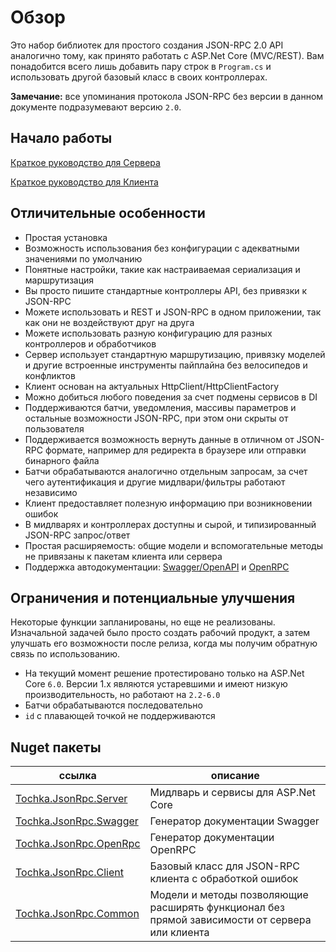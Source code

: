 # Обзор

Это набор библиотек для простого создания JSON-RPC 2.0 API аналогично тому, как принято работать с ASP.Net Core (MVC/REST).
Вам понадобится всего лишь добавить пару строк в `Program.cs` и использовать другой базовый класс в своих контроллерах.

**Замечание:** все упоминания протокола JSON-RPC без версии в данном документе подразумевают версию `2.0`.


## Начало работы

[Краткое руководство для Сервера](server/quickstart)

[Краткое руководство для Клиента](client/quickstart)


## Отличительные особенности

* Простая установка
* Возможность использования без конфигурации с адекватными значениями по умолчанию
* Понятные настройки, такие как настраиваемая сериализация и маршрутизация
* Вы просто пишите стандартные контроллеры API, без привязки к JSON-RPC
* Можете использовать и REST и JSON-RPC в одном приложении, так как они не воздействуют друг на друга
* Можете использовать разную конфигурацию для разных контроллеров и обработчиков
* Сервер использует стандартную маршрутизацию, привязку моделей и другие встроенные инструменты пайплайна без велосипедов и конфликтов
* Клиент основан на актуальных HttpClient/HttpClientFactory
* Можно добиться любого поведения за счет подмены сервисов в DI
* Поддерживаются батчи, уведомления, массивы параметров и остальные возможности JSON-RPC, при этом они скрыты от пользователя
* Поддерживается возможность вернуть данные в отличном от JSON-RPC формате, например для редиректа в браузере или отправки бинарного файла
* Батчи обрабатываются аналогично отдельным запросам, за счет чего аутентификация и другие мидлвари/фильтры работают независимо
* Клиент предоставляет полезную информацию при возникновении ошибок
* В мидлварях и контроллерах доступны и сырой, и типизированный JSON-RPC запрос/ответ
* Простая расширяемость: общие модели и вспомогательные методы не привязаны к пакетам клиента или сервера
* Поддержка автодокументации: [Swagger/OpenAPI](https://swagger.io/) и [OpenRPC](https://open-rpc.org/)


## Ограничения и потенциальные улучшения

Некоторые функции запланированы, но еще не реализованы. Изначальной задачей было просто создать рабочий продукт,
а затем улучшать его возможности после релиза, когда мы получим обратную связь по использованию.

* На текущий момент решение протестировано только на ASP.Net Core `6.0`. Версии 1.x являются устаревшими и имеют низкую производительность, но работают на `2.2-6.0`
* Батчи обрабатываются последовательно
* `id` с плавающей точкой не поддерживаются


## Nuget пакеты

| ссылка| описание |
| - | - |
| [Tochka.JsonRpc.Server](https://www.nuget.org/packages/Tochka.JsonRpc.Server/) | Мидлварь и сервисы для ASP.Net Core |
| [Tochka.JsonRpc.Swagger](https://www.nuget.org/packages/Tochka.JsonRpc.Swagger/) | Генератор документации Swagger |
| [Tochka.JsonRpc.OpenRpc](https://www.nuget.org/packages/Tochka.JsonRpc.OpenRpc/) | Генератор документации OpenRPC |
| [Tochka.JsonRpc.Client](https://www.nuget.org/packages/Tochka.JsonRpc.Client/) | Базовый класс для JSON-RPC клиента с обработкой ошибок |
| [Tochka.JsonRpc.Common](https://www.nuget.org/packages/Tochka.JsonRpc.Common/) | Модели и методы позволяющие расширять функционал без прямой зависимости от сервера или клиента |
